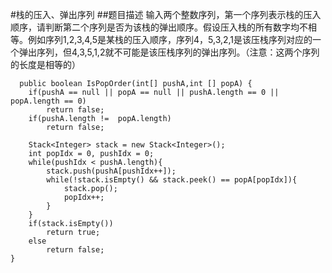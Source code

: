 #栈的压入、弹出序列
##题目描述
输入两个整数序列，第一个序列表示栈的压入顺序，请判断第二个序列是否为该栈的弹出顺序。假设压入栈的所有数字均不相等。例如序列1,2,3,4,5是某栈的压入顺序，序列4，5,3,2,1是该压栈序列对应的一个弹出序列，但4,3,5,1,2就不可能是该压栈序列的弹出序列。（注意：这两个序列的长度是相等的）

      public boolean IsPopOrder(int[] pushA,int [] popA) {
        if(pushA == null || popA == null || pushA.length == 0 || popA.length == 0)
            return false;
        if(pushA.length !=  popA.length)
            return false;
        
        Stack<Integer> stack = new Stack<Integer>();
        int popIdx = 0, pushIdx = 0;
        while(pushIdx < pushA.length){
            stack.push(pushA[pushIdx++]);
            while(!stack.isEmpty() && stack.peek() == popA[popIdx]){
                stack.pop();
                popIdx++;
            }
        }
        if(stack.isEmpty())
            return true;
        else
            return false;
    }
